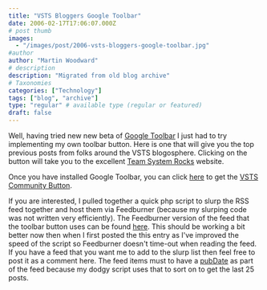 ```yaml
---
title: "VSTS Bloggers Google Toolbar"
date: 2006-02-17T17:06:07.000Z
# post thumb
images:
  - "/images/post/2006-vsts-bloggers-google-toolbar.jpg"
#author
author: "Martin Woodward"
# description
description: "Migrated from old blog archive"
# Taxonomies
categories: ["Technology"]
tags: ["blog", "archive"]
type: "regular" # available type (regular or featured)
draft: false
---
```


[](http://www.woodwardweb.com/blog/vsts_google_toolbar.jpg)Well, having tried new new beta of [Google Toolbar](http://www.google.com/tools/toolbar/T4/) I just had to try implementing my own toolbar button.  Here is one that will give you the top previous posts from folks around the VSTS blogosphere.  Clicking on the button will take you to the excellent [Team System Rocks](http://teamsystemrocks.com/) website.

Once you have installed Google Toolbar, you can click [here](http://toolbar.google.com/buttons/add?url=http://www.woodwardweb.com/vstsbloggers/vsts_button.xml) to get the [VSTS Community Button](http://toolbar.google.com/buttons/add?url=http://www.woodwardweb.com/vstsbloggers/vsts_button.xml).

If you are interested, I pulled together a quick php script to slurp the RSS feed together and host them via Feedburner (because my slurping code was not written very efficiently).  The Feedburner version of the feed that the toolbar button uses can be found [here](http://feeds.feedburner.com/VstsBloggers).  This should be working a bit better now then when I first posted the this entry as I've improved the speed of the script so Feedburner doesn't time-out when reading the feed.  If you have a feed that you want me to add to the slurp list then feel free to post it as a comment here.  The feed items must to have a [pubDate](http://blogs.law.harvard.edu/tech/rss) as part of the feed because my dodgy script uses that to sort on to get the last 25 posts.